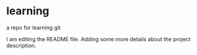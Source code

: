 # learning

a repo for learning git

I am editing the README file. Adding some more details about the project description.
